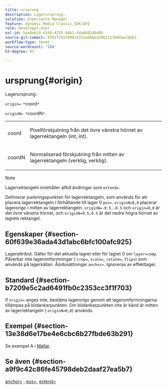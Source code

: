 ```yaml
---
title: ursprung
description: Lagerursprung.
solution: Experience Manager
feature: Dynamic Media Classic,SDK/API
role: Developer,User
exl-id: 5ea8eb18-d169-4255-b4b1-dda849246485
source-git-commit: 4f81f755789613222a66bed2961117604ae19e62
workflow-type: tm+mt
source-wordcount: '160'
ht-degree: 0%

---
```


# ursprung{#origin}

Lagerursprung.

`origin= *`coord`*`

`originN= *`coordN`*`

<table id="simpletable_A270FD92B1E841FE81F5AB300351FE01"> 
 <tr class="strow"> 
  <td class="stentry"> <p><span class="varname"> coord</span> </p></td> 
  <td class="stentry"> <p>Pixelförskjutning från det övre vänstra hörnet av lagerrektangeln (int, int). </p></td> 
 </tr> 
 <tr class="strow"> 
  <td class="stentry"> <p><span class="varname"> coordN</span> </p></td> 
  <td class="stentry"> <p>Normaliserad förskjutning från mitten av lagerrektangeln (verklig, verklig). </p></td> 
 </tr> 
</table>

>[!NOTE]
>
>Lagerrektangeln innehåller alltid ändringar som `extend=`.

Definierar justeringspunkten för lagerrektangeln, som används för att placera lagerrektangeln i förhållande till lager 0 `pos=`. `originN=0,0` placerar lagerorigo i mitten av lagerrektangeln. `originN=-0.5,-0.5` och `origin=0,0` är det övre vänstra hörnet, och `originN=0.5,0.5` är det nedre högra hörnet av lagrets rektangel.

## Egenskaper {#section-60f639e36ada43d1abc6bfc100afc925}

Lagerattribut. Gäller för det aktuella lagret eller för lagret 0 om `layer=comp`. Påverkar inte lageromformningar ( `crop=`, `scale=`, `rotate=`, `flip=`) som används på lagerkällan. Åsidosättningar `anchor=`. Ignoreras av effektlager.

## Standard {#section-b7209e5c2ad6491fb0c2353cc3f1f703}

If `origin=` anges inte, bestäms lagerorigo genom att lageromformningarna tillämpas på bildankarpunkten. Om bildankarpunkten inte är känd är mitten av lagerrektangeln ( `originN=0,0`) används.

## Exempel {#section-13e38d6e17be4e6cbc6b27fbde63b291}

Se exempel A i [Mallar](../../../../../is-api/http-ref/image-serving-api-ref/c-http-protocol-reference/c-templates/c-templates.md#concept-3cd2d2adae0e41b2979b9640244d4d3e).

## Se även {#section-a9f9c42c86fe45798deb2daaf27ea5b7}

[anchor=](../../../../../is-api/http-ref/image-serving-api-ref/c-http-protocol-reference/c-command-reference/r-anchor.md#reference-6661e548ab284b82828d8d94c8ddeb7c) , [pos=](../../../../../is-api/http-ref/image-serving-api-ref/c-http-protocol-reference/c-command-reference/r-pos.md#reference-65de948f4b404f1182b22119ca332143), [extend=](../../../../../is-api/http-ref/image-serving-api-ref/c-http-protocol-reference/c-command-reference/r-extend.md#reference-7e9156beb285459d830e2d56782a74ac)

